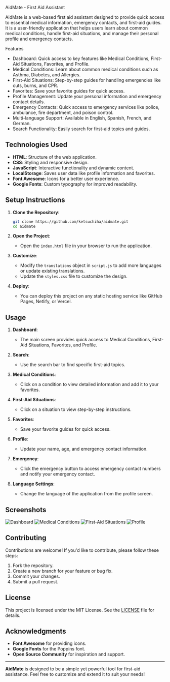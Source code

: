 
 AidMate - First Aid Assistant

AidMate is a web-based first aid assistant designed to provide quick access to essential medical information, emergency contacts, and first-aid guides. It is a user-friendly application that helps users learn about common medical conditions, handle first-aid situations, and manage their personal profile and emergency contacts.

 Features

- Dashboard: Quick access to key features like Medical Conditions, First-Aid Situations, Favorites, and Profile.
- Medical Conditions: Learn about common medical conditions such as Asthma, Diabetes, and Allergies.
- First-Aid Situations: Step-by-step guides for handling emergencies like cuts, burns, and CPR.
- Favorites: Save your favorite guides for quick access.
- Profile Management: Update your personal information and emergency contact details.
- Emergency Contacts: Quick access to emergency services like police, ambulance, fire department, and poison control.
- Multi-language Support: Available in English, Spanish, French, and German.
- Search Functionality: Easily search for first-aid topics and guides.

## Technologies Used

- **HTML**: Structure of the web application.
- **CSS**: Styling and responsive design.
- **JavaScript**: Interactive functionality and dynamic content.
- **LocalStorage**: Saves user data like profile information and favorites.
- **Font Awesome**: Icons for a better user experience.
- **Google Fonts**: Custom typography for improved readability.

## Setup Instructions

1. **Clone the Repository**:
   ```bash
   git clone https://github.com/ketsuchiha/aidmate.git
   cd aidmate
   ```

2. **Open the Project**:
   - Open the `index.html` file in your browser to run the application.

3. **Customize**:
   - Modify the `translations` object in `script.js` to add more languages or update existing translations.
   - Update the `styles.css` file to customize the design.

4. **Deploy**:
   - You can deploy this project on any static hosting service like GitHub Pages, Netlify, or Vercel.

## Usage

1. **Dashboard**:
   - The main screen provides quick access to Medical Conditions, First-Aid Situations, Favorites, and Profile.

2. **Search**:
   - Use the search bar to find specific first-aid topics.

3. **Medical Conditions**:
   - Click on a condition to view detailed information and add it to your favorites.

4. **First-Aid Situations**:
   - Click on a situation to view step-by-step instructions.

5. **Favorites**:
   - Save your favorite guides for quick access.

6. **Profile**:
   - Update your name, age, and emergency contact information.

7. **Emergency**:
   - Click the emergency button to access emergency contact numbers and notify your emergency contact.

8. **Language Settings**:
   - Change the language of the application from the profile screen.

## Screenshots

![Dashboard](screenshots/dashboard.png)
![Medical Conditions](screenshots/conditions.png)
![First-Aid Situations](screenshots/situations.png)
![Profile](screenshots/profile.png)

## Contributing

Contributions are welcome! If you'd like to contribute, please follow these steps:

1. Fork the repository.
2. Create a new branch for your feature or bug fix.
3. Commit your changes.
4. Submit a pull request.

## License

This project is licensed under the MIT License. See the [LICENSE](LICENSE) file for details.

## Acknowledgments

- **Font Awesome** for providing icons.
- **Google Fonts** for the Poppins font.
- **Open Source Community** for inspiration and support.

---

**AidMate** is designed to be a simple yet powerful tool for first-aid assistance. Feel free to customize and extend it to suit your needs!
```

